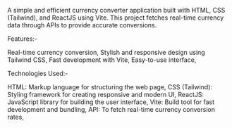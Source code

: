 A simple and efficient currency converter application built with HTML, CSS (Tailwind), and ReactJS using Vite. This project fetches real-time currency data through APIs to provide accurate conversions.


Features:-

Real-time currency conversion,
Stylish and responsive design using Tailwind CSS,
Fast development with Vite,
Easy-to-use interface,

Technologies Used:- 

HTML: Markup language for structuring the web page,
CSS (Tailwind): Styling framework for creating responsive and modern UI,
ReactJS: JavaScript library for building the user interface,
Vite: Build tool for fast development and bundling,
API: To fetch real-time currency conversion rates,
